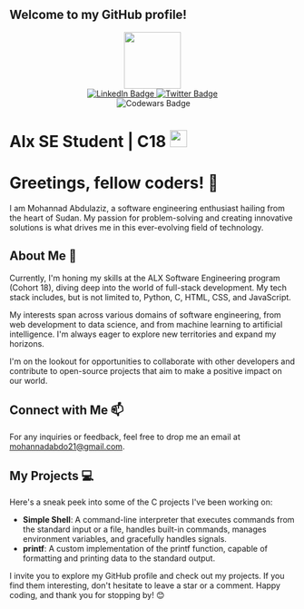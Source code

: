 ## Welcome to my GitHub profile!


<div id="header" align="center">
  <img src="https://media.giphy.com/media/R03zWv5p1oNSQd91EP/giphy.gif" width="100"/>
</div>

<div id="badges" align="center">
  <a href="https://www.linkedin.com/in/mohannad-abdul-aziz-babeker-6bb984111/">
    <img src="https://img.shields.io/badge/LinkedIn-blue?style=for-the-badge&logo=linkedin&logoColor=white" alt="LinkedIn Badge"/>
  </a>
  <a href="https://twitter.com/mohanad_abdo21">
    <img src="https://img.shields.io/badge/Twitter-blue?style=for-the-badge&logo=twitter&logoColor=white" alt="Twitter Badge"/>
  </a>
 <div id="badges" align="center">
  <img src="https://komarev.com/ghpvc/?username=Mhabdo21&style=flat-square&color=blue" alt=""/>
     </a>
  <img src="https://www.codewars.com/users/Mohabdo21/badges/small" alt="Codewars Badge"/>
   </a>
</div>

<h1 align="left">
  Alx SE Student | C18
  <img src="https://media.giphy.com/media/hvRJCLFzcasrR4ia7z/giphy.gif" width="30px"/>
</h1>
</div>

# Greetings, fellow coders! 👋

I am Mohannad Abdulaziz, a software engineering enthusiast hailing from the heart of Sudan. My passion for problem-solving and creating innovative solutions is what drives me in this ever-evolving field of technology.

## About Me 🚀

Currently, I'm honing my skills at the ALX Software Engineering program (Cohort 18), diving deep into the world of full-stack development. My tech stack includes, but is not limited to, Python, C, HTML, CSS, and JavaScript.

My interests span across various domains of software engineering, from web development to data science, and from machine learning to artificial intelligence. I'm always eager to explore new territories and expand my horizons.

I'm on the lookout for opportunities to collaborate with other developers and contribute to open-source projects that aim to make a positive impact on our world.

## Connect with Me 📫

For any inquiries or feedback, feel free to drop me an email at mohannadabdo21@gmail.com.

## My Projects 💻

Here's a sneak peek into some of the C projects I've been working on:

- **Simple Shell**: A command-line interpreter that executes commands from the standard input or a file, handles built-in commands, manages environment variables, and gracefully handles signals.
- **printf**: A custom implementation of the printf function, capable of formatting and printing data to the standard output.

I invite you to explore my GitHub profile and check out my projects. If you find them interesting, don't hesitate to leave a star or a comment. Happy coding, and thank you for stopping by! 😊
